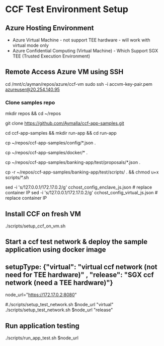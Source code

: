 # CCF Test Environment Setup

## Azure Hosting Environment
- Azure Virtual Machine - not support TEE hardware - will work with virtual mode only
- Azure Confidential Computing (Virtual Machine) - Which Support SGX TEE (Trusted Execution Environment)

## Remote Access Azure VM using SSH
cd /mnt/c/ayman/repos/azure/ccf-vm
sudo ssh -i accvm-key-pair.pem azureuser@20.254.140.95

### Clone samples repo
mkdir repos && cd ~/repos

git clone https://github.com/Aymalla/ccf-app-samples.git

cd ccf-app-samples && mkdir run-app && cd run-app

cp ~/repos/ccf-app-samples/config/*.json .

cp ~/repos/ccf-app-samples/docker/* .

cp ~/repos/ccf-app-samples/banking-app/test/proposals/*.json .

cp -r ~/repos/ccf-app-samples/banking-app/test/scripts/ . && chmod u+x scripts/*.sh

sed -i 's/127.0.0.1/172.17.0.2/g' cchost_config_enclave_js.json # replace container IP
sed -i 's/127.0.0.1/172.17.0.2/g' cchost_config_virtual_js.json # replace container IP

## Install CCF on fresh VM
./scripts/setup_ccf_on_vm.sh

## Start a ccf test network  & deploy the sample application using docker image
## setupType: {"virtual": "virtual ccf network (not need for TEE hardware)" , "release":  "SGX ccf network (need a TEE hardware)"}
node_url="https://172.17.0.2:8080"

#./scripts/setup_test_network.sh $node_url "virtual"
./scripts/setup_test_network.sh $node_url "release"

## Run application testing
./scripts/run_app_test.sh $node_url
